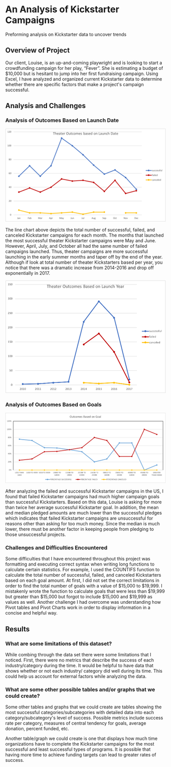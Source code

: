 # An Analysis of Kickstarter Campaigns 
Preforming analysis on Kickstarter data to uncover trends

## Overview of Project
 
Our client, Louise, is an up-and-coming playwright and is looking to start a crowdfunding campaign for her play, “Fever”. She is estimating a budget of $10,000 but is hesitant to jump into her first fundraising campaign. Using Excel, I have analyzed and organized current Kickstarter data to determine whether there are specific factors that make a project's campaign successful.  
 
## Analysis and Challenges
 
 ### Analysis of Outcomes Based on Launch Date
 
 ![Theater_Outcomes_vs_Launch](Theater_Outcomes_vs_Launch.png)
 
The line chart above depicts the total number of successful, failed, and canceled Kickstarter campaigns for each month. The months that launched the most successful theater Kickstarter campaigns were May and June. However, April, July, and October all had the same number of failed campaigns launched. Thus, theater campaigns are more successful launching in the early summer months and taper off by the end of the year. Although if look at total number of theater Kickstarters based per year, you notice that there was a dramatic increase from 2014-2016 and drop off exponentially in 2017. 

![Theatervsyr](Theatervsyr.png)
 
 ### Analysis of Outcomes Based on Goals
 
![Outcomes_vs_Goals](Outcomes_vs_Goals.png)
 
After analyzing the failed and successful Kickstarter campaigns in the US, I found that failed Kickstarter campaigns had much higher campaign goals than successful Kickstarters. Based on this data, Louise is asking for more than twice her average successful Kickstarter goal. In addition, the mean and median pledged amounts are much lower than the successful pledges which indicates that failed Kickstarter campaigns are unsuccessful for reasons other than asking for too much money. Since the median is much lower, there must be another factor in keeping people from pledging to those unsuccessful projects. 

 ### Challenges and Difficulties Encountered
 
 Some difficulties that I have encountered throughout this project was formatting and executing correct syntax when writing long functions to calculate certain statistics. For example, I used the COUNTIFS function to calculate the total number of successful, failed, and canceled Kickstarters based on each goal amount. At first, I did not set the correct limitations in order to find the total number of goals with a value of $15,000 to $19,999. I mistakenly wrote the function to calculate goals that were less than $19,999 but greater than $15,000 but forgot to include $15,000 and $19,999 as values as well. Another challenge I had overcome was understanding how Pivot tables and Pivot Charts work in order to display information in a concise and helpful way. 
 
 ## Results
 
### What are some limitations of this dataset?

While combing through the data set there were some limitations that I noticed. First, there were no metrics that describe the success of each industry/category during the time. It would be helpful to have data that shows whether or not each industry/ category did well during its time. This could help us account for external factors while analyzing the data. 
 
### What are some other possible tables and/or graphs that we could create?

Some other tables and graphs that we could create are tables showing the most successful categories/subcategories with detailed data into each category/subcategory's level of success. Possible metrics include success rate per category, measures of central tendency for goals, average donation, percent funded, etc. 

Another table/graph we could create is one that displays how much time organizations have to complete the Kickstarter campaigns for the most successful and least successful types of programs. It is possible that having more time to achieve funding targets can lead to greater rates of success.

